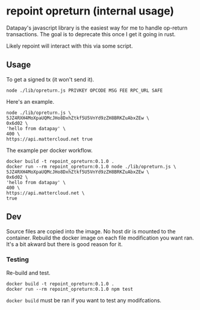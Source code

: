 # repoint opreturn (internal usage)

Datapay's javascript library is the easiest way for me to handle op-return transactions. The goal is to deprecate this once I get it going in rust.

Likely repoint will interact with this via some script.

## Usage

To get a signed tx (it won't send it).

`node ./lib/opreturn.js PRIVKEY OPCODE MSG FEE RPC_URL SAFE`

Here's an example.

```
node ./lib/opreturn.js \
5JZ4RXH4MoXpaUQMcJHo8DxhZtkf5U5VnYd9zZH8BRKZuAbxZEw \
0x6d02 \
'hello from datapay' \
400 \
https://api.mattercloud.net true
```

The example per docker workflow.

```
docker build -t repoint_opreturn:0.1.0 .
docker run --rm repoint_opreturn:0.1.0 node ./lib/opreturn.js \
5JZ4RXH4MoXpaUQMcJHo8DxhZtkf5U5VnYd9zZH8BRKZuAbxZEw \
0x6d02 \
'hello from datapay' \
400 \
https://api.mattercloud.net \
true
```

## Dev

Source files are copied into the image. No host dir is mounted to the container. Rebuild the docker image on each file modification you want ran. It's a bit akward but there is good reason for it.

### Testing

Re-build and test.

```
docker build -t repoint_opreturn:0.1.0 .
docker run --rm repoint_opreturn:0.1.0 npm test
```

`docker build` must be ran if you want to test any modifcations.

